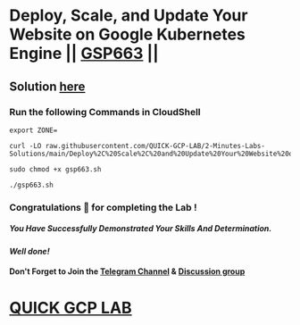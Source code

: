# Deploy, Scale, and Update Your Website on Google Kubernetes Engine || [GSP663](https://www.cloudskillsboost.google/focuses/10470?parent=catalog) ||

## Solution [here]()

### Run the following Commands in CloudShell
```
export ZONE=
```
```
curl -LO raw.githubusercontent.com/QUICK-GCP-LAB/2-Minutes-Labs-Solutions/main/Deploy%2C%20Scale%2C%20and%20Update%20Your%20Website%20on%20Google%20Kubernetes%20Engine/gsp663.sh

sudo chmod +x gsp663.sh

./gsp663.sh
```

### Congratulations 🎉 for completing the Lab !

##### *You Have Successfully Demonstrated Your Skills And Determination.*

#### *Well done!*

#### Don't Forget to Join the [Telegram Channel](https://t.me/QuickGcpLab) & [Discussion group](https://t.me/QuickGcpLabChats)

# [QUICK GCP LAB](https://www.youtube.com/@quickgcplab)
